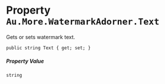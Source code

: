 # Property `Au.More.WatermarkAdorner.Text`

Gets or sets watermark text.

```
public string Text { get; set; }
```

##### Property Value

`string`